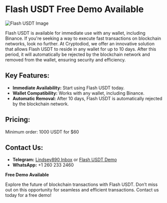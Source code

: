 # Flash USDT **Free Demo Available**

![Flash USDT Image](flash_usdt_image.png)

Flash USDT is available for immediate use with any wallet, including Binance. If you're seeking a way to execute fast transactions on blockchain networks, look no further. At Cryptodiod, we offer an innovative solution that allows Flash USDT to reside in any wallet for up to 10 days. After this period, it will automatically be rejected by the blockchain network and removed from the wallet, ensuring security and efficiency.

## Key Features:
- **Immediate Availability:** Start using Flash USDT today.
- **Wallet Compatibility:** Works with any wallet, including Binance.
- **Automatic Removal:** After 10 days, Flash USDT is automatically rejected by the blockchain network.

## Pricing:
Minimum order: 1000 USDT for $60

## Contact Us:
- **Telegram:** [Lindsey890 Inbox](https://t.me/Lindsey890) or [Flash USDT Demo](https://t.me/flashusdt_2)
- **WhatsApp:** +1 260 233 2460

**Free Demo Available**

Explore the future of blockchain transactions with Flash USDT. Don’t miss out on this opportunity for seamless and efficient transactions. Contact us today for a free demo!
